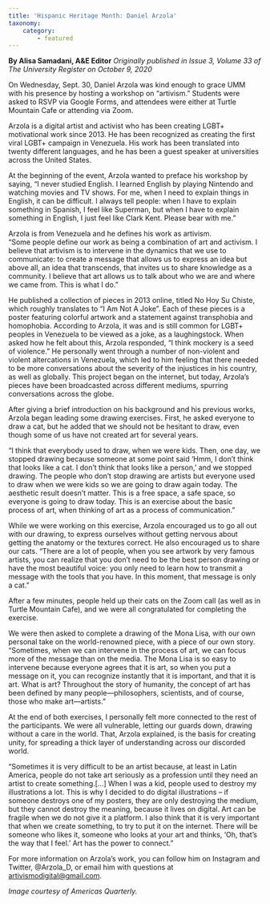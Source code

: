 ```yaml
---
title: 'Hispanic Heritage Month: Daniel Arzola'
taxonomy:
    category:
        - featured
---
```


**By Alisa Samadani, A&E Editor** _Originally published in Issue 3, Volume 33 of The University Register on October 9, 2020_

On Wednesday, Sept. 30, Daniel Arzola was kind enough to grace UMM with his presence by hosting a workshop on “artivism.” Students were asked to RSVP via Google Forms, and attendees were either at Turtle Mountain Cafe or attending via Zoom.

Arzola is a digital artist and activist who has been creating LGBT+ motivational work since 2013. He has been recognized as creating the first viral LGBT+ campaign in Venezuela. His work has been translated into twenty different languages, and he has been a guest speaker at universities across the United States.

At the beginning of the event, Arzola wanted to preface his workshop by saying, 
“I never studied English. I learned English by playing Nintendo and watching 
movies and TV shows. For me, when I need to explain things in English, it can be 
difficult. I always tell people: when I have to explain something in Spanish, I feel 
like Superman, but when I have to explain something in English, I just feel like 
Clark Kent. Please bear with me.”

Arzola is from Venezuela and he defines his work as artivism.  
“Some people define our work as being a combination of art and activism. I believe that artivism is to intervene in the dynamics that we use to communicate: to create a message that allows us to express an idea but above all, an idea that transcends, that invites us to share knowledge as a community. I believe that art allows us to talk about who we are and where we came from. This is what I do.”

He published a collection of pieces in 2013 online, titled No Hoy Su Chiste, which roughly translates to “I Am Not A Joke”. Each of these pieces is a poster featuring colorful artwork and a statement against transphobia and homophobia. According to Arzola, it was and is still common for LGBT+ peoples in Venezuela to be viewed as a joke, as a laughingstock. When asked how he felt about this, Arzola responded, “I think mockery is a seed of violence.” He personally went through a number of non-violent and violent altercations in Venezuela, which led to him feeling that there needed to be more conversations about the severity of the injustices in his country, as well as globally.
This project began on the internet, but today, Arzola’s pieces have been broadcasted across different mediums, spurring conversations across the globe. 

After giving a brief introduction on his background and his previous works, Arzola began leading some drawing exercises. First, he asked everyone to draw a cat, but he added that we should not be hesitant to draw, even though some of us have not created art for several years. 

“I think that everybody used to draw, when we were kids. Then, one day, we stopped drawing because someone at some point said ‘Hmm, I don’t think that looks like a cat. I don’t think that looks like a person,’ and we stopped drawing. The people who don’t stop drawing are artists but everyone used to draw when we were kids so we are going to draw again today. The aesthetic result doesn’t matter. This is a free space, a safe space, so everyone is going to draw today. This is an exercise about the basic process of art, when thinking of art as a process of communication.”

While we were working on this exercise, Arzola encouraged us to go all out with our drawing, to express ourselves without getting nervous about getting the anatomy or the textures correct. He also encouraged us to share our cats.
“There are a lot of people, when you see artwork by very famous artists, you can realize that you don’t need to be the best person drawing or have the most beautiful voice: you only need to learn how to transmit a message with the tools that you have. In this moment, that message is only a cat.”

After a few minutes, people held up their cats on the Zoom call (as well as in Turtle Mountain Cafe), and we were all congratulated for completing the exercise. 

We were then asked to complete a drawing of the Mona Lisa, with our own personal take on the world-renowned piece, with a piece of our own story.
“Sometimes, when we can intervene in the process of art, we can focus more of the message than on the media. The Mona Lisa is so easy to intervene because everyone agrees that it is art, so when you put a message on it, you can recognize instantly that it is important, and that it is art. What is art? Throughout the story of humanity, the concept of art has been defined by many people—philosophers, scientists, and of course, those who make art—artists.”

At the end of both exercises, I personally felt more connected to the rest of the participants. We were all vulnerable, letting our guards down, drawing without a care in the world. That, Arzola explained, is the basis for creating unity, for spreading a thick layer of understanding across our discorded world.

“Sometimes it is very difficult to be an artist because, at least in Latin America, people do not take art seriously as a profession until they need an artist to create something.[...] When I was a kid, people used to destroy my illustrations a lot. This is why I decided to do digital illustrations – if someone destroys one of my posters, they are only destroying the medium, but they cannot destroy the meaning, because it lives on digital. Art can be fragile when we do not give it a platform. I also think that it is very important that when we create something, to try to put it on the internet. There will be someone who likes it, someone who looks at your art and thinks, ‘Oh, that’s the way that I feel.’ Art has the power to connect.”

For more information on Arzola’s work, you can follow him on Instagram and Twitter, @Arzola_D, or email him with questions at artivismodigital@gmail.com.

_Image courtesy of Americas Quarterly._
